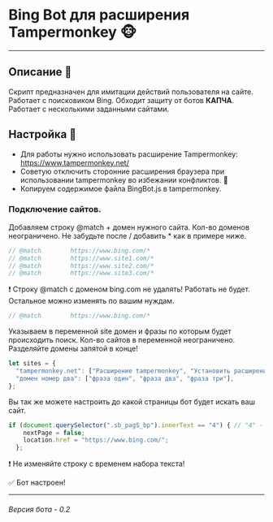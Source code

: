 # Bing Bot для расширения Tampermonkey :monkey_face:
____
## Описание 🤖
Скрипт предназначен для имитации действий пользователя на сайте. Работает с поисковиком Bing. Обходит защиту от ботов **КАПЧА**. Работает с несколькими заданными сайтами.
## Настройка :wrench:
+ Для работы нужно использовать расширение Tampermonkey: https://www.tampermonkey.net/
+ Советую отключить сторонние расширения браузера при использовании tampermonkey во избежании конфликтов. :dizzy:
+ Копируем содержимое файла BingBot.js в tampermonkey.

### Подключение сайтов.
Добавляем строку @match + домен нужного сайта. Кол-во доменов неограничено. Не забудьте после / добавить * как в примере ниже.
```javascript
// @match        https://www.bing.com/*
// @match        https://www.site1.com/*
// @match        https://www.site2.com/*
// @match        https://www.site3.com/*
```
:heavy_exclamation_mark: Строку @match с доменом bing.com не удалять! Работать не будет. Остальное можно изменять по вашим нуждам.
```javascript
// @match        https://www.bing.com/*
```
Указываем в переменной site домен и фразы по которым будет происходить поиск. Кол-во сайтов в переменной неограничено. Разделяйте домены запятой в конце!
```javascript
let sites = {
  "tampermonkey.net": ["Расширение tampermonkey", "Установить расширение tampermonkey", "Расширение скриптов для браузера"], // В ковычках вы указываем домен, а в квадратных скобках фразы для ввода.
  "домен номер два": ["фраза один", "фраза два", "фраза три"],
};
```
Вы так же можете настроить до какой страницы бот будет искать ваш сайт.
```javascript
if (document.querySelector(".sb_pagS_bp").innerText == "4") { // "4" - сюда вставляем до какой страницы будет идти поиск
    nextPage = false;
    location.href = "https://www.bing.com/";
  };
```
:heavy_exclamation_mark: Не изменяйте строку с временем набора текста!  

:white_check_mark: Бот настроен!
____
###### Версия бота - 0.2
